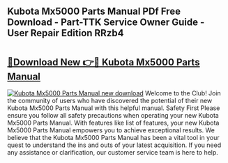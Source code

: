 ## Kubota Mx5000 Parts Manual PDf Free Download - Part-TTK Service Owner Guide - User Repair Edition RRzb4

# <h2><a href="http://bc93708.oget.top/?id=Kubota+Mx5000+Parts+Manual">🔗Download New 👉🔴 Kubota Mx5000 Parts Manual</a></h2>

[![Kubota Mx5000 Parts Manual new download](https://i.imgur.com/5g1atiW.png)](http://bc93708.oget.top/?id=Kubota+Mx5000+Parts+Manual)
Welcome to the Club! Join the community of users who have discovered the potential of their new Kubota Mx5000 Parts Manual with this helpful manual. Safety First Please ensure you follow all safety precautions when operating your new Kubota Mx5000 Parts Manual. With features like list of features, your new Kubota Mx5000 Parts Manual empowers you to achieve exceptional results. We believe that the Kubota Mx5000 Parts Manual has been a vital tool in your quest to understand the ins and outs of your latest acquisition. If you need any assistance or clarification, our customer service team is here to help.
